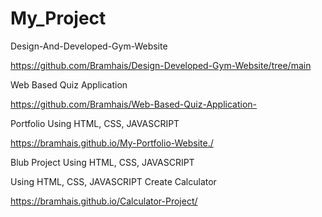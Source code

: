 # My_Project
Design-And-Developed-Gym-Website

https://github.com/Bramhais/Design-Developed-Gym-Website/tree/main

Web Based Quiz Application 

https://github.com/Bramhais/Web-Based-Quiz-Application-

Portfolio Using HTML, CSS, JAVASCRIPT

https://bramhais.github.io/My-Portfolio-Website./

Blub Project Using HTML, CSS, JAVASCRIPT

Using HTML, CSS, JAVASCRIPT Create Calculator

https://bramhais.github.io/Calculator-Project/
